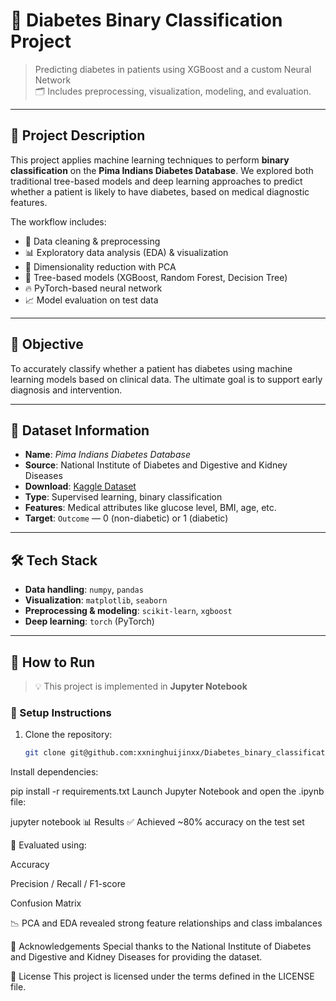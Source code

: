 # 🧬 Diabetes Binary Classification Project

> Predicting diabetes in patients using XGBoost and a custom Neural Network  
> 🗂️ Includes preprocessing, visualization, modeling, and evaluation.

---

## 📌 Project Description

This project applies machine learning techniques to perform **binary classification** on the **Pima Indians Diabetes Database**. We explored both traditional tree-based models and deep learning approaches to predict whether a patient is likely to have diabetes, based on medical diagnostic features.

The workflow includes:

- 🧹 Data cleaning & preprocessing  
- 📊 Exploratory data analysis (EDA) & visualization  
- 🧠 Dimensionality reduction with PCA  
- 🌲 Tree-based models (XGBoost, Random Forest, Decision Tree)  
- 🔥 PyTorch-based neural network  
- 📈 Model evaluation on test data

---

## 🎯 Objective

To accurately classify whether a patient has diabetes using machine learning models based on clinical data. The ultimate goal is to support early diagnosis and intervention.

---

## 📂 Dataset Information

- **Name**: *Pima Indians Diabetes Database*  
- **Source**: National Institute of Diabetes and Digestive and Kidney Diseases  
- **Download**: [Kaggle Dataset](https://www.kaggle.com/datasets/uciml/pima-indians-diabetes-database)  
- **Type**: Supervised learning, binary classification  
- **Features**: Medical attributes like glucose level, BMI, age, etc.  
- **Target**: `Outcome` — 0 (non-diabetic) or 1 (diabetic)

---

## 🛠️ Tech Stack

- **Data handling**: `numpy`, `pandas`  
- **Visualization**: `matplotlib`, `seaborn`  
- **Preprocessing & modeling**: `scikit-learn`, `xgboost`  
- **Deep learning**: `torch` (PyTorch)

---

## 🚀 How to Run

> 💡 This project is implemented in **Jupyter Notebook**

### 🧰 Setup Instructions

1. Clone the repository:
   ```bash
   git clone git@github.com:xxninghuijinxx/Diabetes_binary_classification.git
Install dependencies:


pip install -r requirements.txt
Launch Jupyter Notebook and open the .ipynb file:


jupyter notebook
📊 Results
✅ Achieved ~80% accuracy on the test set

📌 Evaluated using:

Accuracy

Precision / Recall / F1-score

Confusion Matrix

📉 PCA and EDA revealed strong feature relationships and class imbalances

🙏 Acknowledgements
Special thanks to the National Institute of Diabetes and Digestive and Kidney Diseases for providing the dataset.

📄 License
This project is licensed under the terms defined in the LICENSE file.
